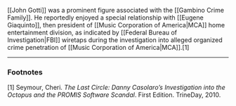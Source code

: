 [[John Gotti]] was a prominent figure associated with the [[Gambino Crime Family]]. He reportedly enjoyed a special relationship with [[Eugene Giaquinto]], then president of [[Music Corporation of America|MCA]] home entertainment division, as indicated by [[Federal Bureau of Investigation|FBI]] wiretaps during the investigation into alleged organized crime penetration of [[Music Corporation of America|MCA]].[1]

---
### Footnotes
[1] Seymour, Cheri. *The Last Circle: Danny Casolaro’s Investigation into the Octopus and the PROMIS Software Scandal*. First Edition. TrineDay, 2010.